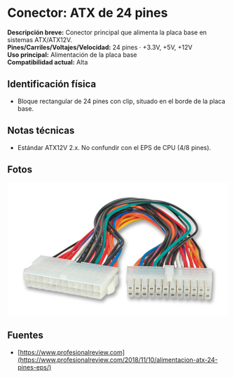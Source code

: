 # Conector: ATX de 24 pines

**Descripción breve:** Conector principal que alimenta la placa base en sistemas ATX/ATX12V.  
**Pines/Carriles/Voltajes/Velocidad:** 24 pines · +3.3V, +5V, +12V  
**Uso principal:** Alimentación de la placa base  
**Compatibilidad actual:** Alta

## Identificación física
- Bloque rectangular de 24 pines con clip, situado en el borde de la placa base.

## Notas técnicas
- Estándar ATX12V 2.x. No confundir con el EPS de CPU (4/8 pines).

## Fotos
![ATX 24p](../../../assets/img/10-conectores_internos/atx-24-pin.png "ATX 24p")

## Fuentes
- [https://www.profesionalreview.com](https://www.profesionalreview.com/2018/11/10/alimentacion-atx-24-pines-eps/)